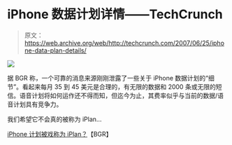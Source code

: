 # iPhone 数据计划详情——TechCrunch

> 原文：<https://web.archive.org/web/http://techcrunch.com/2007/06/25/iphone-data-plan-details/>

![](img/1fedcc4158082e7e6bfa0f29423c527b.png)

据 BGR 称，一个可靠的消息来源刚刚泄露了一些关于 iPhone 数据计划的“细节”。看起来每月 35 到 45 美元是合理的，有无限的数据和 2000 条或无限的短信。语音计划将如何运作还不得而知，但迄今为止，其费率似乎与当前的数据/语音计划具有竞争力。

我们希望它不会真的被称为 iPlan…

[iPhone 计划被戏称为 iPlan？](https://web.archive.org/web/20201123190231/https://beta.techcrunch.com/wp-content/uploads/2007/05/iphone-and-jobs.jpg)【BGR】